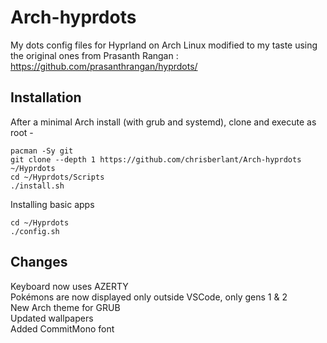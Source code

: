 # Arch-hyprdots

My dots config files for Hyprland on Arch Linux modified to my taste using the original ones from Prasanth Rangan : <https://github.com/prasanthrangan/hyprdots/>

## Installation

After a minimal Arch install (with grub and systemd), clone and execute as root -

```shell
pacman -Sy git
git clone --depth 1 https://github.com/chrisberlant/Arch-hyprdots ~/Hyprdots
cd ~/Hyprdots/Scripts
./install.sh
```

Installing basic apps

```shell
cd ~/Hyprdots
./config.sh
```

## Changes

Keyboard now uses AZERTY  
Pokémons are now displayed only outside VSCode, only gens 1 & 2  
New Arch theme for GRUB  
Updated wallpapers  
Added CommitMono font

